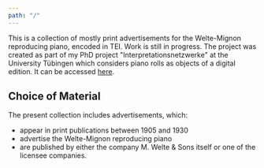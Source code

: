 ```yaml
---
path: "/"
---
```


This is a collection of mostly print advertisements for the
Welte-Mignon reproducing piano, encoded in TEI. Work is still
in progress. The project was created as part of my PhD project
"Interpretationsnetzwerke" at the University Tübingen which
considers piano rolls as objects of a digital edition. It
can be accessed [here](https://measuring-early-records.org).

## Choice of Material
The present collection includes advertisements, which:

- appear in print publications between 1905 and 1930
- advertise the Welte-Mignon reproducing piano
- are published by either the company M. Welte & Sons itself
  or one of the licensee companies.



